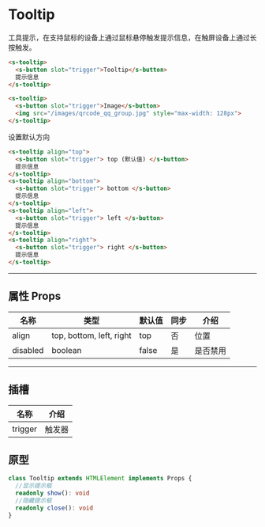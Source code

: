 # Tooltip

工具提示，在支持鼠标的设备上通过鼠标悬停触发提示信息，在触屏设备上通过长按触发。

```html preview
<s-tooltip>
  <s-button slot="trigger">Tooltip</s-button>
  提示信息
</s-tooltip>

<s-tooltip>
  <s-button slot="trigger">Image</s-button>
  <img src="/images/qrcode_qq_group.jpg" style="max-width: 128px">
</s-tooltip>
```

设置默认方向

```html preview
<s-tooltip align="top">
  <s-button slot="trigger"> top (默认值) </s-button>
  提示信息
</s-tooltip>
<s-tooltip align="bottom">
  <s-button slot="trigger"> bottom </s-button>
  提示信息
</s-tooltip>
<s-tooltip align="left">
  <s-button slot="trigger"> left </s-button>
  提示信息
</s-tooltip>
<s-tooltip align="right">
  <s-button slot="trigger"> right </s-button>
  提示信息
</s-tooltip>
```

---

## 属性 Props

| 名称     | 类型                      | 默认值 | 同步 | 介绍    |
| -------- | ------------------------ | ------ | --- | ------- |
| align    | top, bottom, left, right | top    | 否  | 位置     |
| disabled | boolean                  | false  | 是  | 是否禁用 |

---

## 插槽

| 名称    | 介绍   |
| ------- | ----- |
| trigger | 触发器 |

## 原型

```ts
class Tooltip extends HTMLElement implements Props {
  //显示提示框
  readonly show(): void
  //隐藏提示框
  readonly close(): void
} 
```